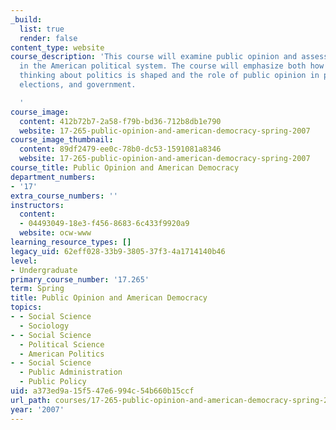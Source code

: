 ```yaml
---
_build:
  list: true
  render: false
content_type: website
course_description: 'This course will examine public opinion and assess its place
  in the American political system. The course will emphasize both how citizens''
  thinking about politics is shaped and the role of public opinion in political campaigns,
  elections, and government.

  '
course_image:
  content: 412b72b7-2a58-f79b-bd36-712b8db1e790
  website: 17-265-public-opinion-and-american-democracy-spring-2007
course_image_thumbnail:
  content: 89df2479-ee0c-78b0-dc53-1591081a8346
  website: 17-265-public-opinion-and-american-democracy-spring-2007
course_title: Public Opinion and American Democracy
department_numbers:
- '17'
extra_course_numbers: ''
instructors:
  content:
  - 04493049-18e3-f456-8683-6c433f9920a9
  website: ocw-www
learning_resource_types: []
legacy_uid: 62eff028-33b9-3805-37f3-4a1714140b46
level:
- Undergraduate
primary_course_number: '17.265'
term: Spring
title: Public Opinion and American Democracy
topics:
- - Social Science
  - Sociology
- - Social Science
  - Political Science
  - American Politics
- - Social Science
  - Public Administration
  - Public Policy
uid: a373ed9a-15f5-47e6-994c-54b660b15ccf
url_path: courses/17-265-public-opinion-and-american-democracy-spring-2007
year: '2007'
---
```

